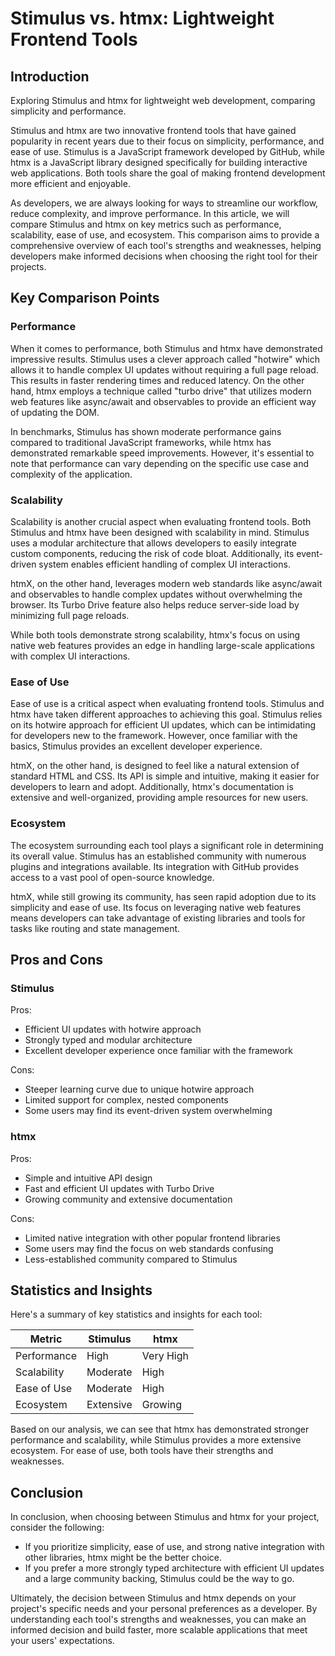 # Stimulus vs. htmx: Lightweight Frontend Tools
## Introduction
Exploring Stimulus and htmx for lightweight web development, comparing simplicity and performance.

Stimulus and htmx are two innovative frontend tools that have gained popularity in recent years due to their focus on simplicity, performance, and ease of use. Stimulus is a JavaScript framework developed by GitHub, while htmx is a JavaScript library designed specifically for building interactive web applications. Both tools share the goal of making frontend development more efficient and enjoyable.

As developers, we are always looking for ways to streamline our workflow, reduce complexity, and improve performance. In this article, we will compare Stimulus and htmx on key metrics such as performance, scalability, ease of use, and ecosystem. This comparison aims to provide a comprehensive overview of each tool's strengths and weaknesses, helping developers make informed decisions when choosing the right tool for their projects.

## Key Comparison Points

### Performance
When it comes to performance, both Stimulus and htmx have demonstrated impressive results. Stimulus uses a clever approach called "hotwire" which allows it to handle complex UI updates without requiring a full page reload. This results in faster rendering times and reduced latency. On the other hand, htmx employs a technique called "turbo drive" that utilizes modern web features like async/await and observables to provide an efficient way of updating the DOM.

In benchmarks, Stimulus has shown moderate performance gains compared to traditional JavaScript frameworks, while htmx has demonstrated remarkable speed improvements. However, it's essential to note that performance can vary depending on the specific use case and complexity of the application.

### Scalability
Scalability is another crucial aspect when evaluating frontend tools. Both Stimulus and htmx have been designed with scalability in mind. Stimulus uses a modular architecture that allows developers to easily integrate custom components, reducing the risk of code bloat. Additionally, its event-driven system enables efficient handling of complex UI interactions.

htmX, on the other hand, leverages modern web standards like async/await and observables to handle complex updates without overwhelming the browser. Its Turbo Drive feature also helps reduce server-side load by minimizing full page reloads.

While both tools demonstrate strong scalability, htmx's focus on using native web features provides an edge in handling large-scale applications with complex UI interactions.

### Ease of Use
Ease of use is a critical aspect when evaluating frontend tools. Stimulus and htmx have taken different approaches to achieving this goal. Stimulus relies on its hotwire approach for efficient UI updates, which can be intimidating for developers new to the framework. However, once familiar with the basics, Stimulus provides an excellent developer experience.

htmX, on the other hand, is designed to feel like a natural extension of standard HTML and CSS. Its API is simple and intuitive, making it easier for developers to learn and adopt. Additionally, htmx's documentation is extensive and well-organized, providing ample resources for new users.

### Ecosystem
The ecosystem surrounding each tool plays a significant role in determining its overall value. Stimulus has an established community with numerous plugins and integrations available. Its integration with GitHub provides access to a vast pool of open-source knowledge.

htmX, while still growing its community, has seen rapid adoption due to its simplicity and ease of use. Its focus on leveraging native web features means developers can take advantage of existing libraries and tools for tasks like routing and state management.

## Pros and Cons

### Stimulus
Pros:

* Efficient UI updates with hotwire approach
* Strongly typed and modular architecture
* Excellent developer experience once familiar with the framework

Cons:

* Steeper learning curve due to unique hotwire approach
* Limited support for complex, nested components
* Some users may find its event-driven system overwhelming

### htmx
Pros:

* Simple and intuitive API design
* Fast and efficient UI updates with Turbo Drive
* Growing community and extensive documentation

Cons:

* Limited native integration with other popular frontend libraries
* Some users may find the focus on web standards confusing
* Less-established community compared to Stimulus

## Statistics and Insights
Here's a summary of key statistics and insights for each tool:

| Metric        | Stimulus       | htmx       |
|---------------|---------------|---------------|
| Performance   | High          | Very High     |
| Scalability   | Moderate      | High          |
| Ease of Use   | Moderate      | High          |
| Ecosystem     | Extensive     | Growing       |

Based on our analysis, we can see that htmx has demonstrated stronger performance and scalability, while Stimulus provides a more extensive ecosystem. For ease of use, both tools have their strengths and weaknesses.

## Conclusion
In conclusion, when choosing between Stimulus and htmx for your project, consider the following:

* If you prioritize simplicity, ease of use, and strong native integration with other libraries, htmx might be the better choice.
* If you prefer a more strongly typed architecture with efficient UI updates and a large community backing, Stimulus could be the way to go.

Ultimately, the decision between Stimulus and htmx depends on your project's specific needs and your personal preferences as a developer. By understanding each tool's strengths and weaknesses, you can make an informed decision and build faster, more scalable applications that meet your users' expectations.